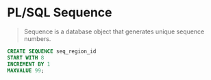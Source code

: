 # PL/SQL Sequence
> Sequence is a database object that generates unique sequence numbers.

```sql
CREATE SEQUENCE seq_region_id
START WITH 8
INCREMENT BY 1
MAXVALUE 99;
```